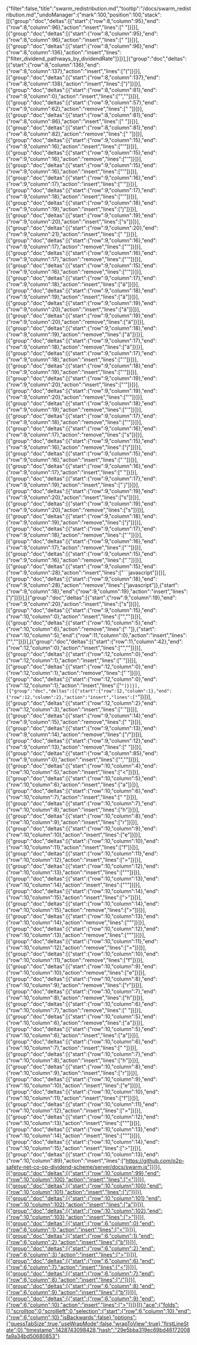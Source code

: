 {"filter":false,"title":"swarm_redistribution.md","tooltip":"/docs/swarm_redistribution.md","undoManager":{"mark":100,"position":100,"stack":[[{"group":"doc","deltas":[{"start":{"row":8,"column":95},"end":{"row":8,"column":96},"action":"insert","lines":[" "]}]}],[{"group":"doc","deltas":[{"start":{"row":8,"column":95},"end":{"row":8,"column":96},"action":"insert","lines":[" "]}]}],[{"group":"doc","deltas":[{"start":{"row":8,"column":96},"end":{"row":8,"column":136},"action":"insert","lines":["filter_dividend_pathways_by_dividendRate"]}]}],[{"group":"doc","deltas":[{"start":{"row":8,"column":136},"end":{"row":8,"column":137},"action":"insert","lines":["("]}]}],[{"group":"doc","deltas":[{"start":{"row":8,"column":137},"end":{"row":8,"column":138},"action":"insert","lines":[")"]}]}],[{"group":"doc","deltas":[{"start":{"row":8,"column":81},"end":{"row":9,"column":0},"action":"insert","lines":["",""]}]}],[{"group":"doc","deltas":[{"start":{"row":9,"column":57},"end":{"row":9,"column":62},"action":"remove","lines":[" </b>"]}]}],[{"group":"doc","deltas":[{"start":{"row":8,"column":81},"end":{"row":8,"column":86},"action":"insert","lines":[" </b>"]}]}],[{"group":"doc","deltas":[{"start":{"row":8,"column":81},"end":{"row":8,"column":82},"action":"remove","lines":[" "]}]}],[{"group":"doc","deltas":[{"start":{"row":9,"column":15},"end":{"row":9,"column":16},"action":"insert","lines":["'"]}]}],[{"group":"doc","deltas":[{"start":{"row":9,"column":15},"end":{"row":9,"column":16},"action":"remove","lines":["'"]}]}],[{"group":"doc","deltas":[{"start":{"row":9,"column":15},"end":{"row":9,"column":16},"action":"insert","lines":["'"]}]}],[{"group":"doc","deltas":[{"start":{"row":9,"column":16},"end":{"row":9,"column":17},"action":"insert","lines":["'"]}]}],[{"group":"doc","deltas":[{"start":{"row":9,"column":17},"end":{"row":9,"column":18},"action":"insert","lines":["'"]}]}],[{"group":"doc","deltas":[{"start":{"row":9,"column":18},"end":{"row":9,"column":19},"action":"insert","lines":["j"]}]}],[{"group":"doc","deltas":[{"start":{"row":9,"column":19},"end":{"row":9,"column":20},"action":"insert","lines":["s"]}]}],[{"group":"doc","deltas":[{"start":{"row":9,"column":20},"end":{"row":9,"column":21},"action":"insert","lines":[" "]}]}],[{"group":"doc","deltas":[{"start":{"row":9,"column":16},"end":{"row":9,"column":17},"action":"remove","lines":["'"]}]}],[{"group":"doc","deltas":[{"start":{"row":9,"column":16},"end":{"row":9,"column":17},"action":"remove","lines":["'"]}]}],[{"group":"doc","deltas":[{"start":{"row":9,"column":15},"end":{"row":9,"column":16},"action":"remove","lines":["'"]}]}],[{"group":"doc","deltas":[{"start":{"row":9,"column":17},"end":{"row":9,"column":18},"action":"insert","lines":["ä"]}]}],[{"group":"doc","deltas":[{"start":{"row":9,"column":18},"end":{"row":9,"column":19},"action":"insert","lines":["ä"]}]}],[{"group":"doc","deltas":[{"start":{"row":9,"column":19},"end":{"row":9,"column":20},"action":"insert","lines":["ä"]}]}],[{"group":"doc","deltas":[{"start":{"row":9,"column":19},"end":{"row":9,"column":20},"action":"remove","lines":["ä"]}]}],[{"group":"doc","deltas":[{"start":{"row":9,"column":18},"end":{"row":9,"column":19},"action":"remove","lines":["ä"]}]}],[{"group":"doc","deltas":[{"start":{"row":9,"column":17},"end":{"row":9,"column":18},"action":"remove","lines":["ä"]}]}],[{"group":"doc","deltas":[{"start":{"row":9,"column":17},"end":{"row":9,"column":18},"action":"insert","lines":["'"]}]}],[{"group":"doc","deltas":[{"start":{"row":9,"column":18},"end":{"row":9,"column":19},"action":"insert","lines":["'"]}]}],[{"group":"doc","deltas":[{"start":{"row":9,"column":19},"end":{"row":9,"column":20},"action":"insert","lines":["'"]}]}],[{"group":"doc","deltas":[{"start":{"row":9,"column":19},"end":{"row":9,"column":20},"action":"remove","lines":["'"]}]}],[{"group":"doc","deltas":[{"start":{"row":9,"column":18},"end":{"row":9,"column":19},"action":"remove","lines":["'"]}]}],[{"group":"doc","deltas":[{"start":{"row":9,"column":17},"end":{"row":9,"column":18},"action":"remove","lines":["'"]}]}],[{"group":"doc","deltas":[{"start":{"row":9,"column":16},"end":{"row":9,"column":17},"action":"remove","lines":["s"]}]}],[{"group":"doc","deltas":[{"start":{"row":9,"column":15},"end":{"row":9,"column":16},"action":"remove","lines":["j"]}]}],[{"group":"doc","deltas":[{"start":{"row":9,"column":15},"end":{"row":9,"column":16},"action":"insert","lines":["´"]}]}],[{"group":"doc","deltas":[{"start":{"row":9,"column":16},"end":{"row":9,"column":17},"action":"insert","lines":["´"]}]}],[{"group":"doc","deltas":[{"start":{"row":9,"column":17},"end":{"row":9,"column":19},"action":"insert","lines":["´j"]}]}],[{"group":"doc","deltas":[{"start":{"row":9,"column":19},"end":{"row":9,"column":20},"action":"insert","lines":["s"]}]}],[{"group":"doc","deltas":[{"start":{"row":9,"column":19},"end":{"row":9,"column":20},"action":"remove","lines":["s"]}]}],[{"group":"doc","deltas":[{"start":{"row":9,"column":18},"end":{"row":9,"column":19},"action":"remove","lines":["j"]}]}],[{"group":"doc","deltas":[{"start":{"row":9,"column":17},"end":{"row":9,"column":18},"action":"remove","lines":["´"]}]}],[{"group":"doc","deltas":[{"start":{"row":9,"column":16},"end":{"row":9,"column":17},"action":"remove","lines":["´"]}]}],[{"group":"doc","deltas":[{"start":{"row":9,"column":15},"end":{"row":9,"column":16},"action":"remove","lines":["´"]}]}],[{"group":"doc","deltas":[{"start":{"row":9,"column":15},"end":{"row":9,"column":28},"action":"insert","lines":["```javascript"]}]}],[{"group":"doc","deltas":[{"start":{"row":9,"column":18},"end":{"row":9,"column":28},"action":"remove","lines":["javascript"]},{"start":{"row":9,"column":18},"end":{"row":9,"column":19},"action":"insert","lines":["j"]}]}],[{"group":"doc","deltas":[{"start":{"row":9,"column":19},"end":{"row":9,"column":20},"action":"insert","lines":["s"]}]}],[{"group":"doc","deltas":[{"start":{"row":9,"column":15},"end":{"row":10,"column":0},"action":"insert","lines":["",""]}]}],[{"group":"doc","deltas":[{"start":{"row":10,"column":5},"end":{"row":10,"column":6},"action":"remove","lines":[" "]},{"start":{"row":10,"column":5},"end":{"row":11,"column":0},"action":"insert","lines":["",""]}]}],[{"group":"doc","deltas":[{"start":{"row":11,"column":42},"end":{"row":12,"column":0},"action":"insert","lines":["",""]}]}],[{"group":"doc","deltas":[{"start":{"row":12,"column":0},"end":{"row":12,"column":1},"action":"insert","lines":["´"]}]}],[{"group":"doc","deltas":[{"start":{"row":12,"column":0},"end":{"row":12,"column":1},"action":"remove","lines":["´"]}]}],[{"group":"doc","deltas":[{"start":{"row":12,"column":0},"end":{"row":12,"column":1},"action":"insert","lines":["`"]}]}],[{"group":"doc","deltas":[{"start":{"row":12,"column":1},"end":{"row":12,"column":2},"action":"insert","lines":["`"]}]}],[{"group":"doc","deltas":[{"start":{"row":12,"column":2},"end":{"row":12,"column":3},"action":"insert","lines":["`"]}]}],[{"group":"doc","deltas":[{"start":{"row":9,"column":14},"end":{"row":9,"column":15},"action":"remove","lines":[" "]}]}],[{"group":"doc","deltas":[{"start":{"row":9,"column":13},"end":{"row":9,"column":14},"action":"remove","lines":["/"]}]}],[{"group":"doc","deltas":[{"start":{"row":9,"column":12},"end":{"row":9,"column":13},"action":"remove","lines":[" "]}]}],[{"group":"doc","deltas":[{"start":{"row":8,"column":85},"end":{"row":9,"column":0},"action":"insert","lines":["",""]}]}],[{"group":"doc","deltas":[{"start":{"row":10,"column":4},"end":{"row":10,"column":5},"action":"insert","lines":["<"]}]}],[{"group":"doc","deltas":[{"start":{"row":10,"column":5},"end":{"row":10,"column":6},"action":"insert","lines":["a"]}]}],[{"group":"doc","deltas":[{"start":{"row":10,"column":6},"end":{"row":10,"column":7},"action":"insert","lines":[" "]}]}],[{"group":"doc","deltas":[{"start":{"row":10,"column":7},"end":{"row":10,"column":8},"action":"insert","lines":["h"]}]}],[{"group":"doc","deltas":[{"start":{"row":10,"column":8},"end":{"row":10,"column":9},"action":"insert","lines":["r"]}]}],[{"group":"doc","deltas":[{"start":{"row":10,"column":9},"end":{"row":10,"column":10},"action":"insert","lines":["e"]}]}],[{"group":"doc","deltas":[{"start":{"row":10,"column":10},"end":{"row":10,"column":11},"action":"insert","lines":["f"]}]}],[{"group":"doc","deltas":[{"start":{"row":10,"column":11},"end":{"row":10,"column":12},"action":"insert","lines":["="]}]}],[{"group":"doc","deltas":[{"start":{"row":10,"column":12},"end":{"row":10,"column":13},"action":"insert","lines":["\""]}]}],[{"group":"doc","deltas":[{"start":{"row":10,"column":13},"end":{"row":10,"column":14},"action":"insert","lines":["\""]}]}],[{"group":"doc","deltas":[{"start":{"row":10,"column":14},"end":{"row":10,"column":15},"action":"insert","lines":[">"]}]}],[{"group":"doc","deltas":[{"start":{"row":10,"column":14},"end":{"row":10,"column":15},"action":"remove","lines":[">"]}]}],[{"group":"doc","deltas":[{"start":{"row":10,"column":13},"end":{"row":10,"column":14},"action":"remove","lines":["\""]}]}],[{"group":"doc","deltas":[{"start":{"row":10,"column":12},"end":{"row":10,"column":13},"action":"remove","lines":["\""]}]}],[{"group":"doc","deltas":[{"start":{"row":10,"column":11},"end":{"row":10,"column":12},"action":"remove","lines":["="]}]}],[{"group":"doc","deltas":[{"start":{"row":10,"column":10},"end":{"row":10,"column":11},"action":"remove","lines":["f"]}]}],[{"group":"doc","deltas":[{"start":{"row":10,"column":9},"end":{"row":10,"column":10},"action":"remove","lines":["e"]}]}],[{"group":"doc","deltas":[{"start":{"row":10,"column":8},"end":{"row":10,"column":9},"action":"remove","lines":["r"]}]}],[{"group":"doc","deltas":[{"start":{"row":10,"column":7},"end":{"row":10,"column":8},"action":"remove","lines":["h"]}]}],[{"group":"doc","deltas":[{"start":{"row":10,"column":6},"end":{"row":10,"column":7},"action":"remove","lines":[" "]}]}],[{"group":"doc","deltas":[{"start":{"row":10,"column":5},"end":{"row":10,"column":6},"action":"remove","lines":["a"]}]}],[{"group":"doc","deltas":[{"start":{"row":10,"column":5},"end":{"row":10,"column":6},"action":"insert","lines":["a"]}]}],[{"group":"doc","deltas":[{"start":{"row":10,"column":6},"end":{"row":10,"column":7},"action":"insert","lines":[" "]}]}],[{"group":"doc","deltas":[{"start":{"row":10,"column":7},"end":{"row":10,"column":8},"action":"insert","lines":["h"]}]}],[{"group":"doc","deltas":[{"start":{"row":10,"column":8},"end":{"row":10,"column":9},"action":"insert","lines":["r"]}]}],[{"group":"doc","deltas":[{"start":{"row":10,"column":9},"end":{"row":10,"column":10},"action":"insert","lines":["e"]}]}],[{"group":"doc","deltas":[{"start":{"row":10,"column":10},"end":{"row":10,"column":11},"action":"insert","lines":["f"]}]}],[{"group":"doc","deltas":[{"start":{"row":10,"column":11},"end":{"row":10,"column":12},"action":"insert","lines":["="]}]}],[{"group":"doc","deltas":[{"start":{"row":10,"column":12},"end":{"row":10,"column":13},"action":"insert","lines":["\""]}]}],[{"group":"doc","deltas":[{"start":{"row":10,"column":13},"end":{"row":10,"column":14},"action":"insert","lines":["\""]}]}],[{"group":"doc","deltas":[{"start":{"row":10,"column":14},"end":{"row":10,"column":15},"action":"insert","lines":[">"]}]}],[{"group":"doc","deltas":[{"start":{"row":10,"column":13},"end":{"row":10,"column":89},"action":"insert","lines":["https://github.com/p2p-safety-net-co-op-dividend-scheme/server/docs/swarm.js"]}]}],[{"group":"doc","deltas":[{"start":{"row":10,"column":99},"end":{"row":10,"column":100},"action":"insert","lines":["<"]}]}],[{"group":"doc","deltas":[{"start":{"row":10,"column":100},"end":{"row":10,"column":101},"action":"insert","lines":["/"]}]}],[{"group":"doc","deltas":[{"start":{"row":10,"column":101},"end":{"row":10,"column":102},"action":"insert","lines":["a"]}]}],[{"group":"doc","deltas":[{"start":{"row":10,"column":102},"end":{"row":10,"column":103},"action":"insert","lines":[">"]}]}],[{"group":"doc","deltas":[{"start":{"row":6,"column":0},"end":{"row":6,"column":1},"action":"insert","lines":["<"]}]}],[{"group":"doc","deltas":[{"start":{"row":6,"column":1},"end":{"row":6,"column":2},"action":"insert","lines":["b"]}]}],[{"group":"doc","deltas":[{"start":{"row":6,"column":2},"end":{"row":6,"column":3},"action":"insert","lines":[">"]}]}],[{"group":"doc","deltas":[{"start":{"row":6,"column":6},"end":{"row":6,"column":7},"action":"insert","lines":["<"]}]}],[{"group":"doc","deltas":[{"start":{"row":6,"column":7},"end":{"row":6,"column":8},"action":"insert","lines":["/"]}]}],[{"group":"doc","deltas":[{"start":{"row":6,"column":8},"end":{"row":6,"column":9},"action":"insert","lines":["b"]}]}],[{"group":"doc","deltas":[{"start":{"row":6,"column":9},"end":{"row":6,"column":10},"action":"insert","lines":[">"]}]}]]},"ace":{"folds":[],"scrolltop":0,"scrollleft":0,"selection":{"start":{"row":6,"column":10},"end":{"row":6,"column":10},"isBackwards":false},"options":{"guessTabSize":true,"useWrapMode":false,"wrapToView":true},"firstLineState":0},"timestamp":1428743098428,"hash":"29e5bba319ec69bd46172008fa9a34bd50680853"}